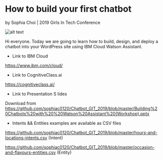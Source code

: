 # How to build your first chatbot

by Sophia Choi | 2019 Girls In Tech Conference


![alt text](https://encrypted-tbn0.gstatic.com/images?q=tbn:ANd9GcTkmHwJAZ3U_M2tzkizXQdNxvZAhfjeCJMOMkIg4Qkt6HQIMMTU) 


Hi everyone. Today we are going to learn how to build, design, and deploy a chatbot into your WordPress site using IBM Cloud Watson Assistant. 


* Link to IBM Cloud


https://www.ibm.com/cloud/

* Link to CognitiveClass.ai


https://cognitiveclass.ai/

* Link to Presentation S
lides

Download from https://github.com/sophiac0120/Chatbot_GIT_2019/blob/master/Building%20Chatbots%20with%20%20Watson%20Assistant%20(Workshop).pptx

* Intents && Entities examples are available as CSV files

https://github.com/sophiac0120/Chatbot_GIT_2019/blob/master/hours-and-locations-intents.csv   (Intent)

https://github.com/sophiac0120/Chatbot_GIT_2019/blob/master/occasion-and-flavours-entities.csv  (Entity)

